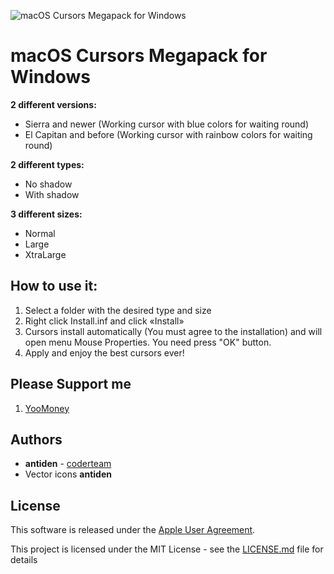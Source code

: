 ![macOS Cursors Megapack for Windows](https://github.com/antiden/macOS-cursors-for-Windows/blob/main/screenshot.jpg)

# macOS Cursors Megapack for Windows

**2 different versions:**
- Sierra and newer (Working cursor with blue colors for waiting round)
- El Capitan and before (Working cursor with rainbow colors for waiting round)

**2 different types:**
- No shadow
- With shadow

**3 different sizes:**
- Normal
- Large
- XtraLarge

## How to use it:

1. Select a folder with the desired type and size
2. Right click Install.inf and click «Install»
3. Cursors install automatically (You must agree to the installation) and will open menu Mouse Properties. You need press "OK" button.
4. Apply and enjoy the best cursors ever!

## Please Support me

1. [YooMoney](https://yoomoney.ru/to/41001275586164)

## Authors

* **antiden** - [coderteam](https://coderteam.ru)
* Vector icons **antiden**

## License

This software is released under the [Apple User Agreement](http://images.apple.com/legal/sla/docs/OSX1011.pdf).

This project is licensed under the MIT License - see the [LICENSE.md](https://rem.mit-license.org/) file for details
